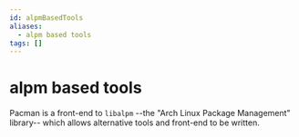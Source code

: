 ```yaml
---
id: alpmBasedTools
aliases:
  - alpm based tools
tags: []
---
```


# alpm based tools

Pacman is a front-end to `libalpm` --the "Arch Linux Package Management"
library-- which allows alternative tools and front-end to be written.
